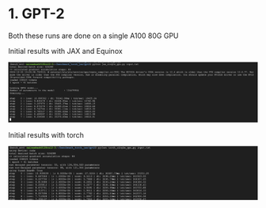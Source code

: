 # 1. GPT-2
Both these runs are done on a single A100 80G GPU


Initial results with JAX and Equinox

![jax_initial_results](./logs/jax_run.png)

Initial results with torch

![torch_initial_results](./logs/torch_run.png)